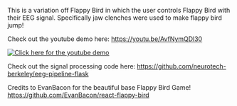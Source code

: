 This is a variation off Flappy Bird in which the user controls Flappy Bird with their EEG signal. Specifically jaw clenches were used to make flappy bird jump! 

Check out the youtube demo here: https://youtu.be/AvfNymQDl30

[![Click here for the youtube demo](https://img.youtube.com/vi/AvfNymQDl30/0.jpg)](https://www.youtube.com/watch?v=AvfNymQDl30)

Check out the signal processing code here:
https://github.com/neurotech-berkeley/eeg-pipeline-flask


Credits to EvanBacon for the beautiful base Flappy Bird Game!
https://github.com/EvanBacon/react-flappy-bird
